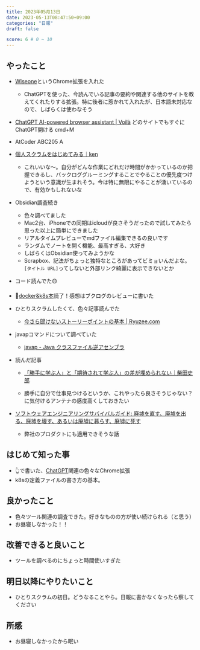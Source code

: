 ```yaml
---
title: 2023年05月13日
date: 2023-05-13T08:47:50+09:00
categories: "日報"
draft: false

score: 6 # 0 ~ 10
---
```

## やったこと

- [Wiseone](https://app.wiseone.io/)というChrome拡張を入れた

	- ChatGPTを使った、今読んでいる記事の要約や関連する他のサイトを教えてくれたりする拡張。特に後者に惹かれて入れたが、日本語未対応なので、しばらくは使わなそう

- [ChatGPT AI-powered browser assistant | Voilà](https://www.getvoila.ai/) どのサイトでもすぐにChatGPT開ける cmd+M

- AtCoder ABC205 A

- [個人スクラムをはじめてみる｜ken](https://note.com/intro/n/nd89e4f12a404)

	- これいいな〜。自分がどんな作業にどれだけ時間がかかっているのか把握できるし、バックロググルーミングすることでやることの優先度つけようという意識が生まれそう。今は特に無限にやることが湧いているので、有効かもしれないな
- Obsidian調査続き
	- 色々調べてました
	- Mac2台、iPhoneでの同期はicloudが良さそうだったので試してみたら思った以上に簡単にできました
	- リアルタイムプレビューでmdファイル編集できるの良いです
	- ランダムでノートを開く機能、最高すぎる、大好き
	- しばらくはObsidian使ってみようかな
	- Scrapbox、記法がちょっと独特なところがあってビミョいんだよな。`[タイトル URL]`ってしないと外部リンク綺麗に表示できないとか
- コード読んでた🟡
- 🎉[docker&k8s本](https://booklog.jp/users/piyopanman/archives/1/B08T961HKP#comment)読了！感想はブクログのレビューに書いた
- ひとりスクラムしたくて、色々記事読んでた
	- [今さら聞けないストーリーポイントの基本 | Ryuzee.com](https://www.ryuzee.com/contents/blog/14570)
- javapコマンドについて調べていた
	- [javap - Java クラスファイル逆アセンブラ](https://docs.oracle.com/javase/jp/6/technotes/tools/windows/javap.html)

- 読んだ記事

	- [「勝手に学ぶ人」と「期待されて学ぶ人」の差が埋められない｜柴田史郎](https://note.com/4bata/n/nf8fbcb832e91)

	- 勝手に自分で仕事見つけるというか、これやったら良さそうじゃない？に気付けるアンテナの感度高くしておきたい

- [ソフトウェアエンジニアリングサバイバルガイド: 廃墟を直す、廃墟を出る、廃墟を壊す、あるいは廃墟に暮らす、廃墟に死す](https://docs.google.com/presentation/d/1hDY2pb-nYVSLr0HrtQ4EVyrDU4QGgwp4-VRG-Rf26DA/edit#slide=id.g2196bca3932_5_49)

	- 弊社のプロダクトにも適用できそうな話

  

## はじめて知った事

- 👆で書いた、[ChatGPT](ChatGPT.md)関連の色々なChrome拡張
- k8sの定義ファイルの書き方の基本。

  

## 良かったこと

- 色々ツール関連の調査できた。好きなものの方が使い続けられる（と思う）
- お昼寝しなかった！！

  

## 改善できると良いこと

- ツールを調べるのにちょっと時間使いすぎた

  

## 明日以降にやりたいこと

- ひとりスクラムの初日。どうなることやら。日報に書かなくなったら察してください
  

## 所感

- お昼寝しなかったから眠い